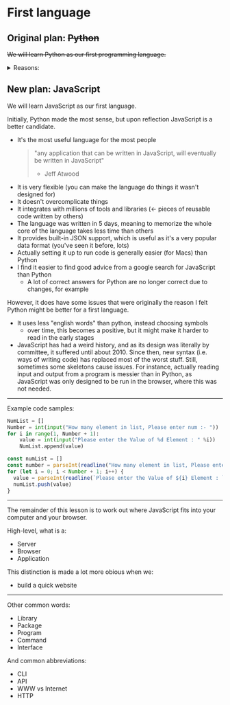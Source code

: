 # First language

## Original plan: ~~Python~~

~~We will learn Python as our first programming language.~~

<details>
  <summary>Reasons:</summary>

  Python has been chosen because:

  - it's nearly ubiquitous (a version is preinstalled on macOS, Linux and is even easy to install on Windows)
  - it's a popular and new dev friendly language, with plenty of questions and answers on the internet
  - it generally uses english words instead of symbols, which may help for memorizing it quicker
  - it's probably the simplest for basic file manipulation
  - because it's easy for new devs to get something working quickly it can help get people to the "critical point"
    (basic coding becomes useful and exploratory as you get ideas of things you could use it for -> learning -> repeat with new knowledge)

  However it does have some downsides:

  - Sometimes Python is version 2 and sometimes it's version 3, and they are not generally interoperable
  - Some pretty useful functions have hard to remember, long or unusual names (e.g. `enumerate`)
  - All the typical problems that can occur with tabs and spaces for indentation
  - It's actually pretty old these days
  - I have bad experiences with `pip` - the dependency manager for python (often to get your code working with other people's code)
</details>

## New plan: JavaScript

We will learn JavaScript as our first language.

Initially, Python made the most sense, but upon reflection JavaScript is a better candidate.

* It's the most useful language for the most people
  > "any application that can be written in JavaScript, will eventually be written in JavaScript"
  > - Jeff Atwood
* It is very flexible (you can make the language do things it wasn't designed for)
* It doesn't overcomplicate things
* It integrates with millions of tools and libraries (<- pieces of reusable code written by others)
* The language was written in 5 days, meaning to memorize the whole core of the language takes less time than others
* It provides built-in JSON support, which is useful as it's a very popular data format (you've seen it before, lots)
* Actually setting it up to run code is generally easier (for Macs) than Python
* I find it easier to find good advice from a google search for JavaScript than Python
  * A lot of correct answers for Python are no longer correct due to changes, for example

However, it does have some issues that were originally the reason I felt Python might be better for a first language.

- It uses less "english words" than python, instead choosing symbols
  - over time, this becomes a positive, but it might make it harder to read in the early stages
- JavaScript has had a weird history, and as its design was literally by committee, it suffered until about 2010.
  Since then, new syntax (i.e. ways of writing code) has replaced most of the worst stuff. Still, sometimes some
  skeletons cause issues. For instance, actually reading input and output from a program is messier than in Python,
  as JavaScript was only designed to be run in the browser, where this was not needed.

---

Example code samples:

```python
NumList = []
Number = int(input("How many element in list, Please enter num :- "))
for i in range(1, Number + 1):
    value = int(input("Please enter the Value of %d Element : " %i))
    NumList.append(value)
```

```js
const numList = []
const number = parseInt(readline("How many element in list, Please enter num :- "))
for (let i = 0; i < Number + 1; i++) {
  value = parseInt(readline(`Please enter the Value of ${i} Element : `))
  numList.push(value)
}
```

---

The remainder of this lesson is to work out where JavaScript fits into your computer and your browser.

High-level, what is a:

* Server
* Browser
* Application

This distinction is made a lot more obious when we:

* build a quick website

---

Other common words:

* Library
* Package
* Program
* Command
* Interface

And common abbreviations:

* CLI
* API
* WWW vs Internet
* HTTP
